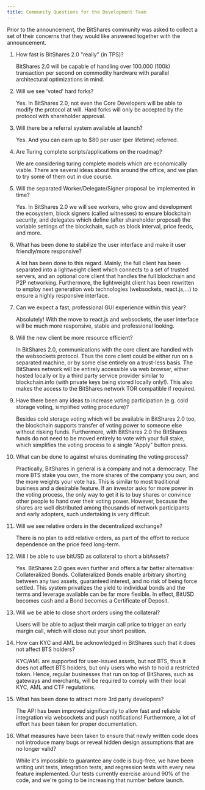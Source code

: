 ```yaml
---
title: Community Questions for the Development Team
---
```


Prior to the announcement, the BitShares community was asked to collect a set of their concerns that they would like
answered together with the announcement.

<!--more-->

1. How fast is BitShares 2.0 "really" (in TPS)?

   BitShares 2.0 will be capable of handling over 100.000 (100k) transaction per second on commodity hardware with
   parallel architectural optimizations in mind.  

2. Will we see 'voted' hard forks?

   Yes. In BitShares 2.0, not even the Core Developers will be able to modify the protocol at will. Hard forks will only
   be accepted by the protocol with shareholder approval.

3. Will there be a referral system available at launch?

   Yes. And you can earn up to $80 per user (per lifetime) referred.

4. Are Turing complete scripts/applications on the roadmap?

   We are considering turing complete models which are economically viable.  There are several ideas about this around
   the office, and we plan to try some of them out in due course. 

5. Will the separated Worker/Delegate/Signer proposal be implemented in time?

   Yes. In BitShares 2.0 we will see workers, who grow and development the ecosystem, block signers (called witnesses)
    to ensure blockchain security, and delegates which define (after shareholder proposal) the variable settings of the
    blockchain, such as block interval, price feeds, and more.

6. What has been done to stabilize the user interface and make it user friendly/more responsive?

   A lot has been done to this regard. Mainly, the full client has been separated into a lightweight client which
   connects to a set of trusted servers, and an optional core client that handles the full blockchain and P2P
   networking. Furthermore, the lightweight client has been rewritten to employ next generation web technologies
   (websockets, react.js,...) to ensure a highly responsive interface.

7. Can we expect a fast, professional GUI experience within this year?

   Absolutely! With the move to react.js and websockets, the user interface will be much more responsive, stable and
   professional looking.

8. Will the new client be more resource efficient?

   In BitShares 2.0, communications with the core client are handled with the websockets protocol. Thus the core client
   could be either run on a separated machine, or by some else entirely on a trust-less basis. The BitShares network
   will be entirely accessible via web browser, either hosted locally or by a third party service provider similar to
   blockchain.info (with private keys being stored locally only!). This also makes the access to the BitShares network
   TOR compatible if required.

9. Have there been any ideas to increase voting participation (e.g. cold storage voting, simplified voting procedure)?

   Besides cold storage voting which will be available in BitShares 2.0 too, the blockchain supports transfer of voting
   power to someone else without risking funds. Furthermore, with BitShares 2.0 the BitShares funds do not need to be
   moved entirely to vote with your full stake, which simplifies the voting process to a single "Apply" button press.

10. What can be done to against whales dominating the voting process?

    Practically, BitShares in general is a company and not a democracy. The more BTS stake you own, the more shares of
    the company you own, and the more weights your vote has. This is similar to most traditional business and a
    desirable feature. If an investor asks for more power in the voting process, the only way to get it is to buy shares
    or convince other people to hand over their voting power. However, because the shares are well distributed among
    thousands of network participants and early adopters, such undertaking is very difficult.

11. Will we see relative orders in the decentralized exchange?

    There is no plan to add relative orders, as part of the effort to reduce dependence on the price feed long-term.

12. Will I be able to use bitUSD as collateral to short a bitAssets?

    Yes. BitShares 2.0 goes even further and offers a far better alternative: Collateralized Bonds. Collateralized Bonds
    enable arbitrary shorting between any two assets, guaranteed interest, and no risk of being force settled.   This
    system privatizes the yield to individual bonds and the terms and leverage available can be far more flexible.  In
    effect, BitUSD becomes cash and a Bond becomes a Certificate of Deposit.

13. Will we be able to close short orders using the collateral?

    Users will be able to adjust their margin call price to trigger an early margin call, which will close out your
    short position.

14. How can KYC and AML be acknowledged in BitShares such that it does not affect BTS holders?

    KYC/AML are supported for user-issued assets, but not BTS, thus it does not affect BTS holders, but only users who
    wish to hold a restricted token. Hence, regular businesses that run on top of BitShares, such as gateways and
    merchants, will be required to comply with their local KYC, AML and CTF regulations.

15. What has been done to attract more 3rd party developers?

    The API has been improved significantly to allow fast and reliable integration via websockets and push
    notifications! Furthermore, a lot of effort has been taken for proper documentation.

16. What measures have been taken to ensure that newly written code does not introduce many bugs or reveal hidden design
    assumptions that are no longer valid?

    While it's impossible to guarantee any code is bug-free, we have been writing unit tests, integration tests, and
    regression tests with every new feature implemented. Our tests currently exercise around 90% of the code, and we're
    going to be increasing that number before launch.
